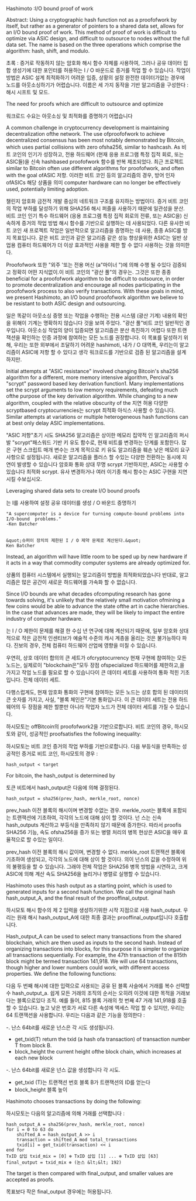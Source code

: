 Hashimoto :I/O bound proof of work


Abstract: Using a cryptographic hash function not as a proofofwork by itself, but
rather as a generator of pointers to a shared data set, allows for an I/O bound
proof of work. This method of proof of work is difficult to optimize via ASIC
design, and difficult to outsource to nodes without the full data set. The name is
based on the three operations which comprise the algorithm: hash, shift, and
modulo.

초록 : 증거로 작동하지 않는 암호화 해시 함수 자체를 사용하여,
그러나 공유 데이터 집합 생성기에 대한 포인터를 허용하는 I / O 바운드로
증거를 작업 할 수 있습니다. 작업이 방법은 ASIC 설계 최적화하기 어려운 입증, 상황의 설정 완전한 데이터가없는 경우에 노드를 아웃소싱하기가 어렵습니다. 이름은 세 가지 동작을 기반 알고리즘을 구성한다 : 해시 시프트 및
모드.


The need for proofs which are difficult to outsource and optimize

워크로드 수요는 아웃소싱 및 최적화를 증명하기 어렵습니다

A common challenge in cryptocurrency development is maintaining decentralization ofthe
network. The use ofproofofwork to achieve decentralized consensus has been most notably
demonstrated by Bitcoin, which uses partial collisions with zero ofsha256, similar to hashcash. As
비트 코인의 인기가 성장하고, 전용 하드웨어 (현재 응용 프로그램 특정 집적 회로, 또는
ASIC들)을 신속 hashbased proofofwork 함수를 반복 제조되었다. 최근 프로젝트
similar to Bitcoin often use different algorithms for proofofwork, and often with the goal ofASIC
저항. 이러한 비트 코인 등의 알고리즘의 경우, 방어 인자 ofASICs 해당 상품을 의미
computer hardware can no longer be effectively used, potentially limiting adoption.

챌린지 암호화 금전적 개발 중심의 네트워크 구조를 유지하는 방법이다. 증거 비트 코인의 작업 부하를 달성하기 위해 SHA256 해시 퍼즐을 사용하기 때문에 일관성을 분산. 비트 코인 인기 특수 하드웨어 (응용 프로그램 특정 집적 회로의 전류, 또는 ASIC을) 신속하게 증거의 작업 방법 해시 함수를 기반으로 실행하는 데 사용되었다. 다른 유사한 비트 코인 새 프로젝트 작업은 일반적으로 알고리즘을 증명하는 데 사용, 종종 ASIC를 방지 목표입니다. 같은 비트 코인과 같은 알고리즘 같은 성능 향상을위한 ASIC는 일반 상업용 컴퓨터 하드웨어가 더 이상 효과적인 사용을 제한 할 수 없다 사용하는 것을 의미한다.

Proofofwork 또한 &quot;외주 &#39;또는 전용 머신 (a&quot;마이너 &quot;)에 의해 수행 될 수있다
검증되고 정확히 어떤 지식없이.이 비트 코인의 &quot;광산 풀&quot;의 경우는. 그것은 또한 종종
beneficial for a proofofwork algorithm to be difficult to outsource, in order to promote decentralization
and encourage all nodes participating in the proofofwork process to also verify transactions. With these
goals in mind, we present Hashimoto, an I/O bound proofofwork algorithm we believe to be resistant to
both ASIC design and outsourcing.

일은 똑같이 아웃소싱 증명 또는 작업을 수행하는 전용 시스템 (광산 기계) 내용의 확인을 위해이 기계는 명확하지 않습니다 것을 보여 주었다. &quot;광산 풀&quot;비트 코인 일반적인 경우입니다. 아웃소싱 작업의 양이 입증되면 알고리즘은 분산 촉진하기 어렵다
또한 트랜잭션을 확인하는 인증 과정에 참여하는 모든 노드를 권장합니다. 이 목표를 달성하기 위해, 우리는 또한 외부에서 조달하기 어려운 hashimoti, 내가 / O 대역폭, 우리는이 알고리즘이 ASIC에 저항 할 수 있다고 생각 워크로드를 기반으로 검증 된 알고리즘을 설계하지만.

Initial attempts at "ASIC resistance" involved changing Bitcoin's sha256 algorithm for a different,
more memory intensive algorithm, Percival's "scrypt" password based key derivation function1. Many
implementations set the scrypt arguments to low memory requirements, defeating much ofthe purpose of
the key derivation algorithm. While changing to a new algorithm, coupled with the relative obscurity of the
지연 허용 다양한 scryptbased cryptocurrencies는 scrypt 최적화 아식스 사용할 수 있습니다.
Similar attempts at variations or multiple heterogeneous hash functions can at best only delay ASIC
implementations.

&quot;ASIC 저항&quot;초기 시도 SHA256 알고리즘은 상이한 메모리 집약적 인 알고리즘의 퍼시발 &quot;scrypt&quot;패스워드 기반 키 유도 함수로, 현재 비트를 변경하는 단계를 포함한다. 많은 구현 스크립트 매개 변수는 크게 목적으로 키 유도 알고리즘을 훼손 낮은 메모리 요구 사항으로 설정됩니다. 새로운 알고리즘을 플러스 할 수있는 다양한 전환하는 동시에 지연이 발생할 수 있습니다 암호화 통화 상대 무명 scrypt 기반하지만, ASIC는 사용할 수 있습니다 최적화 scrypt. 유사 변경하거나 여러 이기종 해시 함수는 ASIC 구현을 지연시킬 수보십시오.

Leveraging shared data sets to create I/O bound proofs

는 I를 사용하여 설정 공유 데이터를 생성 / O 바운드 증명하기

	"A supercomputer is a device for turning compute-bound problems into I/O-bound  problems."
	-Ken Batcher


	&quot;슈퍼이 장치의 제한된 I / O 제약 문제로 계산된다.&quot;
	Ken Batcher

Instead, an algorithm will have little room to be sped up by new hardware if it acts in a way that commodity computer systems are already optimized for.

상품의 컴퓨터 시스템에서 실행되는 알고리즘이 방법을 최적화되었습니다 반대로, 알고리즘은 많은 공간이 새로운 하드웨어를 가속화 할 수 없습니다.

Since I/O bounds are what decades ofcomputing research has gone towards solving, it's unlikely that the relatively small motivation ofmining a few coins would be able to advance the state ofthe art in cache hierarchies. In the case that advances are made, they will be likely to impact the entire industry of computer hardware.

는 I / O 제한이 문제를 해결 한 수십 년 연구에 대해 계산되기 때문에, 일부 암호화 상대적으로 작은 금전적 인센티브가 예술적 수준의 캐시 계층을 올리는 것은 불가능하다 파다. 진보의 경우, 전체 컴퓨터 하드웨어 산업에 영향을 미칠 수 있습니다.

우연히, 상호 데이터 합의의 큰 세트가 ofcryptocurrency 현재 구현에 참여하는 모든 노드는, 실제로이 &quot;blockchain은&quot;모두 장점 ofspecialized 하드웨어를 제한하고,을 가지고 작업 노드를 필요로 할 수 있습니다이 큰 데이터 세트를 사용하여 통화 적힌 기초입니다. 전체 데이터 세트.

다행스럽게도, 현재 암호화 통화의 구현에 참여하는 모든 노드는 상호 합의 된 데이터의 큰 숫자를 가지고, 사실, &quot;블록 체인은&quot;기본 통화입니다. 이 큰 데이터 세트는 전용 하드웨어의 두 장점을 제한 할뿐만 아니라 작업자 노드가 전체 데이터 세트를 가질 수 있습니다.

하시모토는 offBitcoin의 proofofwork2을 기반으로합니다. 비트 코인의 경우, 하시모토와 같이, 성공적인
proofsatisfies the following inequality:

하시모토는 비트 코인 증거의 작업 부하를 기반으로합니다. 다음 부등식을 만족하는 성공적인 증거로 비트 코인, 하시모토의 경우 :

	hash_output < target

For bitcoin, the hash_output is determined by

토큰 비트에서 hash_output은 다음에 의해 결정된다.

	hash_output = sha256(prev_hash, merkle_root, nonce)

prev_hash 이전 블록의 해시이며 변경할 수없는 경우. merkle_root는 블록에 포함되는 트랜잭션에 기초하여, 각각의 노드에 대해 상이 할 것이다. 넌 스는 신속 hash_outputs 계산하고 부등식을 만족하지 않기 때문에 증가한다. 따라서 proofis SHA256 기능, 속도 ofsha256을 증가 또는 병렬 처리의 병목 현상은 ASIC을 매우 효율적으로 할 수있는 일이다.

prev_hash 이전 블록의 해시 값이며, 변경할 수 없다. merkle_root 트랜잭션 블록에 기초하여 생성되고, 각각의 노드에 대해 상이 할 것이다. 의이 넌스의 값을 수정하여 위의 불평등을 할 수 있습니다. 그래야 전체 작업은 SHA256 병목 방법을 시연하고, 크게 ASIC에 의해 계산 속도 SHA256을 늘리거나 병렬로 실행할 수 있습니다.

Hashimoto uses this hash output as a starting point, which is used to generated inputs for a second hash function. We call the original hash hash_output_A, and the final result of the prooffinal_output.

하시모토 해시 함수의 제 2 입력을 생성하기위한 시작 지점으로 사용 hash_output. 우리는 원래 해시 hash_output_A에 대한 최종 결과는 prooffinal_output입니다 호출합니다.

Hash_output_A can be used to select many transactions from the shared blockchain, which are then used as inputs to the second hash. Instead of organizing transactions into blocks, for this purpose it is simpler to organize all transactions sequentially. For example, the 47th transaction of the 815th block might be termed transaction 141,918. We will use 64 transactions, though higher and lower numbers could work, with different access properties. We define the following functions:

다음 두 번째 해시에 대한 입력으로 사용되는 공유 된 블록 사슬에서 거래를 복수 선택할 수 hash_output_a. 쉽게 모든 거래의 조직의 순서는 오히려 이것에 대한 목적을 거래보다는 블록으로있다 조직. 예를 들어, 815 블록 거래의 첫 번째 47 거래 141,918를 호출 할 수 있습니다. 높고 낮은 번호가 서로 다른 속성에 액세스 작업 할 수 있지만, 우리는 64 트랜잭션을 사용합니다. 우리는 다음과 같은 기능을 정의한다 :

-. 난스 64bit를 새로운 넌스은 각 시도 생성됩니다.
- get_txid(T) return the txid (a hash ofa transaction) of transaction number T from block B.
- block_height the current height ofthe block chain, which increases at each new block

-. 난스 64bit를 새로운 넌스 값을 생성합니다 각 시도.
- get_txid (T)는 트랜잭션 번호 블록 B가 트랜잭션의 ID를 얻는다
- block_height 블록 높이

Hashimoto chooses transactions by doing the following:

하시모토는 다음의 알고리즘에 의해 거래를 선택합니다 :

	hash_output_A = sha256(prev_hash, merkle_root, nonce)
	for i = 0 to 63 do
		shifted_A = hash_output_A >> i
		transaction = shifted_A mod total_transactions
		txid[i] = get_txid(transaction) << i
	end for
	TxID 삽입 txid_mix = [0] ⊕ TxID 삽입 [1] ... ⊕ TxID 삽입 [63]
	final_output = txid_mix ⊕ (논스 &lt;&lt; 192)

The target is then compared with final_output, and smaller values are accepted as proofs.

목표보다 작은 final_output 경우에는 허용됩니다.


